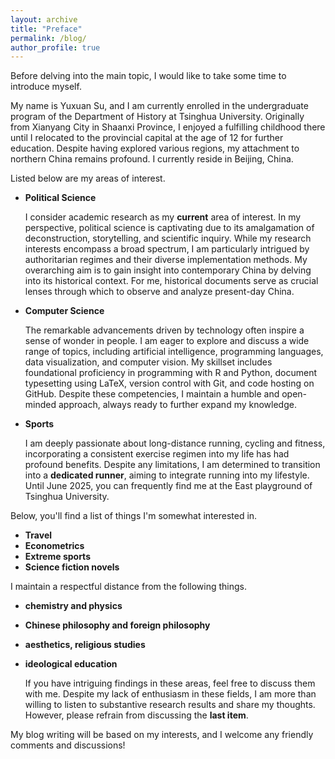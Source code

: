 ```yaml
---
layout: archive
title: "Preface"
permalink: /blog/
author_profile: true
---
```



Before delving into the main topic, I would like to take some time to introduce myself.

My name is Yuxuan Su, and I am currently enrolled in the undergraduate program of the Department of History at Tsinghua University. Originally from Xianyang City in Shaanxi Province, I enjoyed a fulfilling childhood there until I relocated to the provincial capital at the age of 12 for further education. Despite having explored various regions, my attachment to northern China remains profound. I currently reside in Beijing, China.

Listed below are my areas of interest.

* **Political Science**

    I consider academic research as my **current** area of interest. In my perspective, political science is captivating due to its amalgamation of deconstruction, storytelling, and scientific inquiry. While my research interests encompass a broad spectrum, I am particularly intrigued by authoritarian regimes and their diverse implementation methods. My overarching aim is to gain insight into contemporary China by delving into its historical context. For me, historical documents serve as crucial lenses through which to observe and analyze present-day China.

* **Computer Science**

    The remarkable advancements driven by technology often inspire a sense of wonder in people. I am eager to explore and discuss a wide range of topics, including artificial intelligence, programming languages, data visualization, and computer vision. My skillset includes foundational proficiency in programming with R and Python, document typesetting using LaTeX, version control with Git, and code hosting on GitHub. Despite these competencies, I maintain a humble and open-minded approach, always ready to further expand my knowledge.

* **Sports**
    
    I am deeply passionate about long-distance running, cycling and fitness, incorporating a consistent exercise regimen into my life has had profound benefits. Despite any limitations, I am determined to transition into a **dedicated runner**, aiming to integrate running into my lifestyle. Until June 2025, you can frequently find me at the East playground of Tsinghua University.



Below, you'll find a list of things I'm somewhat interested in.
* **Travel**
* **Econometrics**
* **Extreme sports**
* **Science fiction novels**

I maintain a respectful distance from the following things.

* **chemistry and physics**
* **Chinese philosophy and foreign philosophy**
* **aesthetics, religious studies**
* **ideological education**

    If you have intriguing findings in these areas, feel free to discuss them with me. Despite my lack of enthusiasm in these fields, I am more than willing to listen to substantive research results and share my thoughts. However, please refrain from discussing the **last item**.

My blog writing will be based on my interests, and I welcome any friendly comments and discussions!

